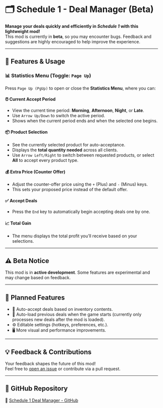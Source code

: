 # 🗂️ Schedule 1 - Deal Manager (Beta)

**Manage your deals quickly and efficiently in _Schedule 1_ with this lightweight mod!**  
This mod is currently in **beta**, so you may encounter bugs. Feedback and suggestions are highly encouraged to help improve the experience.

---

## 📖 Features & Usage

### 📊 Statistics Menu (Toggle: `Page Up`)
Press `Page Up (PgUp)` to open or close the **Statistics Menu**, where you can:

#### ⏰ Current Accept Period
- View the current time period: **Morning**, **Afternoon**, **Night**, or **Late**.
- Use `Arrow Up/Down` to switch the active period.
- Shows when the current period ends and when the selected one begins.

#### 📦 Product Selection
- See the currently selected product for auto-acceptance.
- Displays the **total quantity needed** across all clients.
- Use `Arrow Left/Right` to switch between requested products, or select **All** to accept every product type.

#### 💰 Extra Price (Counter Offer)
- Adjust the counter-offer price using the `+` (Plus) and `-` (Minus) keys.
- This sets your proposed price instead of the default offer.

#### ✅ Accept Deals
- Press the `End` key to automatically begin accepting deals one by one.

#### 📈 Total Gain
- The menu displays the total profit you’ll receive based on your selections.

---

## ⚠️ Beta Notice

This mod is in **active development**. Some features are experimental and may change based on feedback.

---

## 🔧 Planned Features

- 🔄 Auto-accept deals based on inventory contents.
- 💾 Auto-load previous deals when the game starts (currently only processes new deals after the mod is loaded).
- ⚙️ Editable settings (hotkeys, preferences, etc.).
- 🖥️ More visual and performance improvements.

---

## 💡 Feedback & Contributions

Your feedback shapes the future of this mod!  
Feel free to [open an issue](https://github.com/Omar4767Ahmed/EasyDeals/issues) or contribute via a pull request.

---

## 🔗 GitHub Repository

🔗 [Schedule 1 Deal Manager - GitHub](https://github.com/Omar4767Ahmed/EasyDeals)
